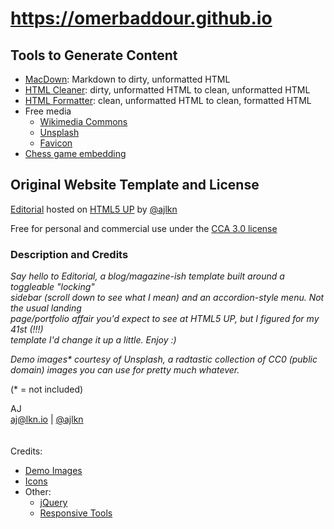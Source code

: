 # https://omerbaddour.github.io

## Tools to Generate Content

- [MacDown](https://macdown.uranusjr.com/): Markdown to dirty, unformatted HTML
- [HTML Cleaner](https://html-cleaner.com/): dirty, unformatted HTML to clean, unformatted HTML
- [HTML Formatter](https://www.freeformatter.com/html-formatter.html): clean, unformatted HTML to clean, formatted HTML
- Free media
	- [Wikimedia Commons](https://commons.wikimedia.org/wiki/Main_Page)
	- [Unsplash](https://unsplash.com/)
	- [Favicon](http://onlinefavicon.com/)
- [Chess game embedding](https://pgn4web.sourceforge.io/board-generator.html)

## Original Website Template and License

[Editorial](https://html5up.net/editorial) hosted on [HTML5 UP](https://html5up.net/) by [@ajlkn](https://twitter.com/ajlkn)

Free for personal and commercial use under the [CCA 3.0 license](https://html5up.net/license)

### Description and Credits

_Say hello to Editorial, a blog/magazine-ish template built around a toggleable "locking"  
sidebar (scroll down to see what I mean) and an accordion-style menu. Not the usual landing  
page/portfolio affair you'd expect to see at HTML5 UP, but I figured for my 41st (!!!)  
template I'd change it up a little. Enjoy :)_

_Demo images* courtesy of Unsplash, a radtastic collection of CC0 (public domain) images
you can use for pretty much whatever._

(* = not included)

AJ  
[aj@lkn.io](https://aj.lkn.io/) | [@ajlkn](https://twitter.com/ajlkn)
\
\
\
Credits:
- [Demo Images](https://unsplash.com/)
- [Icons](https://fontawesome.com/)
- Other:
	- [jQuery](https://jquery.com/)
	- [Responsive Tools](https://github.com/ajlkn/responsive-tools)
